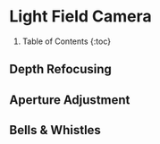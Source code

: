 <!-- Mathjax Support -->
<script type="text/javascript" async
  src="https://cdn.mathjax.org/mathjax/latest/MathJax.js?config=TeX-MML-AM_CHTML">
</script>

# Light Field Camera

1. Table of Contents
{:toc}

## Depth Refocusing

## Aperture  Adjustment

## Bells & Whistles
